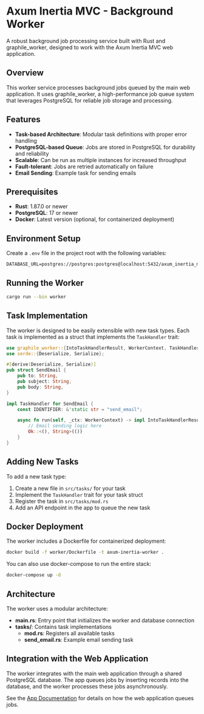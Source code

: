# Axum Inertia MVC - Background Worker

A robust background job processing service built with Rust and graphile_worker, designed to work with the Axum Inertia MVC web application.

## Overview

This worker service processes background jobs queued by the main web application. It uses graphile_worker, a high-performance job queue system that leverages PostgreSQL for reliable job storage and processing.

## Features

- **Task-based Architecture**: Modular task definitions with proper error handling
- **PostgreSQL-based Queue**: Jobs are stored in PostgreSQL for durability and reliability
- **Scalable**: Can be run as multiple instances for increased throughput
- **Fault-tolerant**: Jobs are retried automatically on failure
- **Email Sending**: Example task for sending emails

## Prerequisites

- **Rust**: 1.87.0 or newer
- **PostgreSQL**: 17 or newer
- **Docker**: Latest version (optional, for containerized deployment)

## Environment Setup

Create a `.env` file in the project root with the following variables:

```
DATABASE_URL=postgres://postgres:postgres@localhost:5432/axum_inertia_mvc
```

## Running the Worker

```bash
cargo run --bin worker
```

## Task Implementation

The worker is designed to be easily extensible with new task types. Each task is implemented as a struct that implements the `TaskHandler` trait:

```rust
use graphile_worker::{IntoTaskHandlerResult, WorkerContext, TaskHandler};
use serde::{Deserialize, Serialize};

#[derive(Deserialize, Serialize)]
pub struct SendEmail {
    pub to: String,
    pub subject: String,
    pub body: String,
}

impl TaskHandler for SendEmail {
    const IDENTIFIER: &'static str = "send_email";

    async fn run(self, _ctx: WorkerContext) -> impl IntoTaskHandlerResult {
        // Email sending logic here
        Ok::<(), String>(())
    }
}
```

## Adding New Tasks

To add a new task type:

1. Create a new file in `src/tasks/` for your task
2. Implement the `TaskHandler` trait for your task struct
3. Register the task in `src/tasks/mod.rs`
4. Add an API endpoint in the app to queue the new task

## Docker Deployment

The worker includes a Dockerfile for containerized deployment:

```bash
docker build -f worker/Dockerfile -t axum-inertia-worker .
```

You can also use docker-compose to run the entire stack:

```bash
docker-compose up -d
```

## Architecture

The worker uses a modular architecture:

- **main.rs**: Entry point that initializes the worker and database connection
- **tasks/**: Contains task implementations
  - **mod.rs**: Registers all available tasks
  - **send_email.rs**: Example email sending task

## Integration with the Web Application

The worker integrates with the main web application through a shared PostgreSQL database. The app queues jobs by inserting records into the database, and the worker processes these jobs asynchronously.

See the [App Documentation](../app/README.md) for details on how the web application queues jobs.
